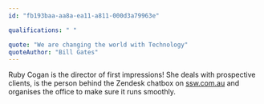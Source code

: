 ```yaml
---
id: "fb193baa-aa8a-ea11-a811-000d3a79963e"

qualifications: " "

quote: "We are changing the world with Technology"
quoteAuthor: "Bill Gates"
---
```

Ruby Cogan is the director of first impressions! She deals with prospective clients, is the person behind the Zendesk chatbox on [ssw.com.au](https://www.ssw.com.au) and organises the office to make sure it runs smoothly.
